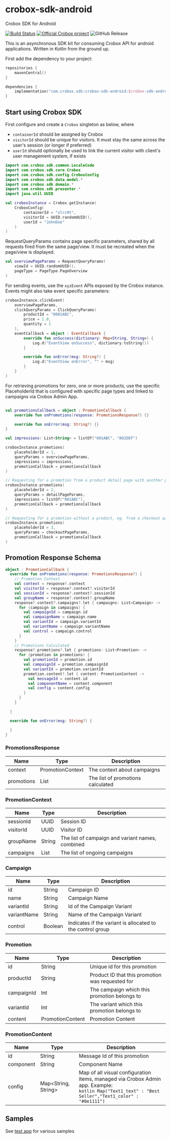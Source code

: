# crobox-sdk-android

Crobox SDK for Android

[![Build Status](https://github.com/crobox/crobox-sdk-android/actions/workflows/ci.yml/badge.svg)](https://github.com/crobox/crobox-sdk-android/actions?query=main)
[![Official Crobox project](https://img.shields.io/badge/project-official-green.svg?colorA=303033&colorB=ff8a2c&label=Crobox)](https://crobox.com/)
![GitHub Release](https://img.shields.io/github/v/release/crobox/crobox-sdk-android?include_prereleases)

This is an asynchronous SDK kit for consuming Crobox API for android applications. Written in Kotlin
from the ground up.

First add the dependency to your project:

```kotlin
repositories {
    mavenCentral()
}

dependencies {
    implementation("com.crobox.sdk:crobox-sdk-android:$crobox-sdk-android_version")
}
```

## Start using Crobox SDK

First configure and create a `Crobox` singleton as below, where

- `containerId` should be assigned by Crobox
- `visitorId` should be unique for visitors. It must stay the same across the user's session (or
  longer if preferred)
- `userId` should optionally be used to link the current visitor with client's user management
  system, if exists

```kotlin
import com.crobox.sdk.common.LocaleCode
import com.crobox.sdk.core.Crobox
import com.crobox.sdk.config.CroboxConfig
import com.crobox.sdk.data.model.*
import com.crobox.sdk.domain.*
import com.crobox.sdk.presenter.*
import java.util.UUID

val croboxInstance = Crobox.getInstance(
    CroboxConfig(
        containerId = "xlrc9t",
        visitorId = UUID.randomUUID(),
        userId = "JohnDoe"
    )
)

```

RequestQueryParams contains page specific parameters, shared by all requests fired from the same
page/view.
It must be recreated when the page/view is displayed.

```kotlin
val overviewPageParams = RequestQueryParams(
    viewId = UUID.randomUUID(),
    pageType = PageType.PageOverview
)
```

For sending events, use the `xyzEvent` APIs exposed by the Crobox instance.
Events might also take event specific parameters:

```kotlin
croboxInstance.clickEvent(
    overviewPageParams,
    clickQueryParams = ClickQueryParams(
        productId = "0001ABC",
        price = 1.0,
        quantity = 1
    ),
    eventCallback = object : EventCallback {
        override fun onSuccess(dictionary: Map<String, String>) {
            Log.d("EventView onSuccess", dictionary.toString())
        }

        override fun onError(msg: String?) {
            Log.d("EventView onError", "" + msg)
        }
    }
)
```

For retrieving promotions for zero, one or more products, use the specific PlaceholderId that is
configured with specific page types and linked to campaigns via Crobox Admin App.

```kotlin

val promotionsCallback = object : PromotionCallback {
    override fun onPromotions(response: PromotionsResponse?) {}

    override fun onError(msg: String?) {}
}

val impressions: List<String> = listOf("001ABC", "002DEF")

croboxInstance.promotions(
    placeholderId = 1,
    queryParams = overviewPageParams,
    impressions = impressions,
    promotionCallback = promotionsCallback
)

// Requesting for a promotion from a product detail page with another placeholderId for a single product
croboxInstance.promotions(
    placeholderId = 2,
    queryParams = detailPageParams,
    impressions = listOf("001ABC"),
    promotionCallback = promotionsCallback
)

// Requesting for a promotion without a product, eg. from a checkout page
croboxInstance.promotions(
    placeholderId = 3,
    queryParams = checkoutPageParams,
    promotionCallback = promotionsCallback
)
```

## Promotion Response Schema

```kotlin
object : PromotionCallback {
  override fun onPromotions(response: PromotionsResponse?) {
    // Promotion Context
    val context = response?.context
    val visitorId = response?.context?.visitorId
    val sessionId = response?.context?.sessionId
    val groupName = response?.context?.groupName
    response?.context?.campaigns?.let { campaigns: List<Campaign> ->
      for (campaign in campaigns) {
        val campaignId = campaign.id
        val campaignName = campaign.name
        val variantId = campaign.variantId
        val variantName = campaign.variantName
        val control = campaign.control
      }
    }
    // Promotions Calculated
    response?.promotions?.let { promotions: List<Promotion> ->
      for (promotion in promotions) {
        val promotionId = promotion.id
        val campaignId = promotion.campaignId
        val variantId = promotion.variantId
        promotion.content?.let { content: PromotionContent ->
          val messageId = content.id
          val componentName = content.component
          val config = content.config
        }
      }
    }

  }

  override fun onError(msg: String?) {

  }
}
```

### PromotionsResponse

| Name       | Type             | Description                       |
|------------|------------------|-----------------------------------|
| context    | PromotionContext | The context about campaigns       |
| promotions | List<Promotion>  | The list of promotions calculated |

### PromotionContext

| Name      | Type           | Description                                      |
|-----------|----------------|--------------------------------------------------|
| sessionId | UUID           | Session ID                                       |
| visitorId | UUID           | Visitor ID                                       |
| groupName | String         | The list of campaign and variant names, combined |
| campaigns | List<Campaign> | The list of ongoing campaigns                    |

### Campaign

| Name        | Type    | Description                                                |
|-------------|---------|------------------------------------------------------------|
| id          | String  | Campaign ID                                                |
| name        | String  | Campaign Name                                              |
| variantId   | String  | Id of the Campaign Variant                                 |
| variantName | String  | Name of the Campaign Variant                               |  
| control     | Boolean | Indicates if the variant is allocated to the control group |

### Promotion

| Name       | Type             | Description                                      |
|------------|------------------|--------------------------------------------------|
| id         | String           | Unique id for this promotion                     |
| productId  | String           | Product ID that this promotion was requested for |
| campaignId | Int              | The campaign which this promotion belongs to     |
| variantId  | Int              | The variant which this promotion belongs to      |
| content    | PromotionContent | Promotion Content                                |

### PromotionContent

| Name      | Type                | Description                                                                                                                                                 |
|-----------|---------------------|-------------------------------------------------------------------------------------------------------------------------------------------------------------|
| id        | String              | Message Id of this promotion                                                                                                                                |
| component | String              | Component Name                                                                                                                                              |
| config    | Map<String, String> | Map of all visual configuration items, managed via Crobox Admin app. Example:<br/> ```kotlin Map("Text1_text" : "Best Seller","Text1_color" : "#0e1111")``` |

## Samples

See [test app](app/src/main/kotlin/com/crobox/sdk/testapp/MainActivity.kt) for various samples

